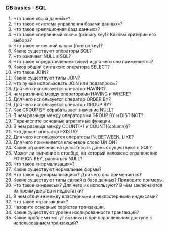 ### DB basics - SQL
1. Что такое «база данных»?
1. Что такое «система управления базами данных»?
1. Что такое «реляционная база данных»?
1. Что такое «первичный ключ» (primary key)? Каковы критерии его выбора?
1. Что такое «внешний ключ» (foreign key)?
1. Какие существуют операторы SQL?
1. Что означает NULL в SQL?
1. Что такое «представление» (view) и для чего оно применяется?
1. Каков общий синтаксис оператора SELECT?
1. Что такое JOIN?
1. Какие существуют типы JOIN?
1. Что лучше использовать JOIN или подзапросы?
1. Для чего используется оператор HAVING?
1.  чем различие между операторами HAVING и WHERE?
1. Для чего используется оператор ORDER BY?
1. Для чего используется оператор GROUP BY?
1. Как GROUP BY обрабатывает значение NULL?
1. В чем разница между операторами GROUP BY и DISTINCT?
1. Перечислите основные агрегатные функции.
1. В чем разница между COUNT(*) и COUNT({column})?
1. Что делает оператор EXISTS?
1. Для чего используются операторы IN, BETWEEN, LIKE?
1. Для чего применяется ключевое слово UNION?
1. Какие ограничения на целостность данных существуют в SQL?
1. Может ли значение в столбце, на который наложено ограничение FOREIGN KEY, равняться NULL?
1. Что такое «нормализация»?
1. Какие существуют нормальные формы?
1. Что такое «денормализация»? Для чего она применяется?
1. Какие существуют типы связей в базе данных? Приведите примеры.
1. Что такое «индексы»? Для чего их используют? В чём заключаются их преимущества и недостатки?
1. В чем отличие между кластерными и некластерными индексами?
1. Что такое «транзакция»?
1. Назовите основные свойства транзакции.
1. Какие существуют уровни изолированности транзакций?
1. Какие проблемы могут возникать при параллельном доступе с использованием транзакций?
